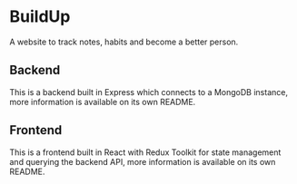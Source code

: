 # BuildUp

A website to track notes, habits and become a better person.

## Backend

This is a backend built in Express which connects to a MongoDB instance, more information is available on its own README.

## Frontend

This is a frontend built in React with Redux Toolkit for state management and querying the backend API, more information is available on its own README.
